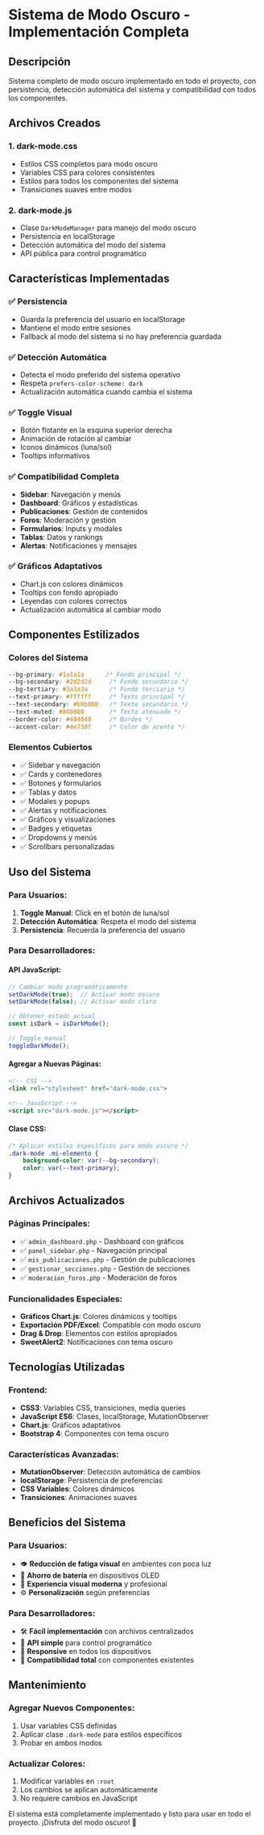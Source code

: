 # Sistema de Modo Oscuro - Implementación Completa

## Descripción
Sistema completo de modo oscuro implementado en todo el proyecto, con persistencia, detección automática del sistema y compatibilidad con todos los componentes.

## Archivos Creados

### 1. **dark-mode.css**
- Estilos CSS completos para modo oscuro
- Variables CSS para colores consistentes
- Estilos para todos los componentes del sistema
- Transiciones suaves entre modos

### 2. **dark-mode.js**
- Clase `DarkModeManager` para manejo del modo oscuro
- Persistencia en localStorage
- Detección automática del modo del sistema
- API pública para control programático

## Características Implementadas

### ✅ **Persistencia**
- Guarda la preferencia del usuario en localStorage
- Mantiene el modo entre sesiones
- Fallback al modo del sistema si no hay preferencia guardada

### ✅ **Detección Automática**
- Detecta el modo preferido del sistema operativo
- Respeta `prefers-color-scheme: dark`
- Actualización automática cuando cambia el sistema

### ✅ **Toggle Visual**
- Botón flotante en la esquina superior derecha
- Animación de rotación al cambiar
- Iconos dinámicos (luna/sol)
- Tooltips informativos

### ✅ **Compatibilidad Completa**
- **Sidebar**: Navegación y menús
- **Dashboard**: Gráficos y estadísticas
- **Publicaciones**: Gestión de contenidos
- **Foros**: Moderación y gestión
- **Formularios**: Inputs y modales
- **Tablas**: Datos y rankings
- **Alertas**: Notificaciones y mensajes

### ✅ **Gráficos Adaptativos**
- Chart.js con colores dinámicos
- Tooltips con fondo apropiado
- Leyendas con colores correctos
- Actualización automática al cambiar modo

## Componentes Estilizados

### **Colores del Sistema**
```css
--bg-primary: #1a1a1a      /* Fondo principal */
--bg-secondary: #2d2d2d     /* Fondo secundario */
--bg-tertiary: #3a3a3a      /* Fondo terciario */
--text-primary: #ffffff     /* Texto principal */
--text-secondary: #b0b0b0   /* Texto secundario */
--text-muted: #808080       /* Texto atenuado */
--border-color: #404040     /* Bordes */
--accent-color: #4e73df     /* Color de acento */
```

### **Elementos Cubiertos**
- ✅ Sidebar y navegación
- ✅ Cards y contenedores
- ✅ Botones y formularios
- ✅ Tablas y datos
- ✅ Modales y popups
- ✅ Alertas y notificaciones
- ✅ Gráficos y visualizaciones
- ✅ Badges y etiquetas
- ✅ Dropdowns y menús
- ✅ Scrollbars personalizadas

## Uso del Sistema

### **Para Usuarios:**
1. **Toggle Manual**: Click en el botón de luna/sol
2. **Detección Automática**: Respeta el modo del sistema
3. **Persistencia**: Recuerda la preferencia del usuario

### **Para Desarrolladores:**

#### **API JavaScript:**
```javascript
// Cambiar modo programáticamente
setDarkMode(true);  // Activar modo oscuro
setDarkMode(false); // Activar modo claro

// Obtener estado actual
const isDark = isDarkMode();

// Toggle manual
toggleDarkMode();
```

#### **Agregar a Nuevas Páginas:**
```html
<!-- CSS -->
<link rel="stylesheet" href="dark-mode.css">

<!-- JavaScript -->
<script src="dark-mode.js"></script>
```

#### **Clase CSS:**
```css
/* Aplicar estilos específicos para modo oscuro */
.dark-mode .mi-elemento {
    background-color: var(--bg-secondary);
    color: var(--text-primary);
}
```

## Archivos Actualizados

### **Páginas Principales:**
- ✅ `admin_dashboard.php` - Dashboard con gráficos
- ✅ `panel_sidebar.php` - Navegación principal
- ✅ `mis_publicaciones.php` - Gestión de publicaciones
- ✅ `gestionar_secciones.php` - Gestión de secciones
- ✅ `moderacion_foros.php` - Moderación de foros

### **Funcionalidades Especiales:**
- **Gráficos Chart.js**: Colores dinámicos y tooltips
- **Exportación PDF/Excel**: Compatible con modo oscuro
- **Drag & Drop**: Elementos con estilos apropiados
- **SweetAlert2**: Notificaciones con tema oscuro

## Tecnologías Utilizadas

### **Frontend:**
- **CSS3**: Variables CSS, transiciones, media queries
- **JavaScript ES6**: Clases, localStorage, MutationObserver
- **Chart.js**: Gráficos adaptativos
- **Bootstrap 4**: Componentes con tema oscuro

### **Características Avanzadas:**
- **MutationObserver**: Detección automática de cambios
- **localStorage**: Persistencia de preferencias
- **CSS Variables**: Colores dinámicos
- **Transiciones**: Animaciones suaves

## Beneficios del Sistema

### **Para Usuarios:**
- 👁️ **Reducción de fatiga visual** en ambientes con poca luz
- 🔋 **Ahorro de batería** en dispositivos OLED
- 🎨 **Experiencia visual moderna** y profesional
- ⚙️ **Personalización** según preferencias

### **Para Desarrolladores:**
- 🛠️ **Fácil implementación** con archivos centralizados
- 🔧 **API simple** para control programático
- 📱 **Responsive** en todos los dispositivos
- 🎯 **Compatibilidad total** con componentes existentes

## Mantenimiento

### **Agregar Nuevos Componentes:**
1. Usar variables CSS definidas
2. Aplicar clase `.dark-mode` para estilos específicos
3. Probar en ambos modos

### **Actualizar Colores:**
1. Modificar variables en `:root`
2. Los cambios se aplican automáticamente
3. No requiere cambios en JavaScript

El sistema está completamente implementado y listo para usar en todo el proyecto. ¡Disfruta del modo oscuro! 🌙






